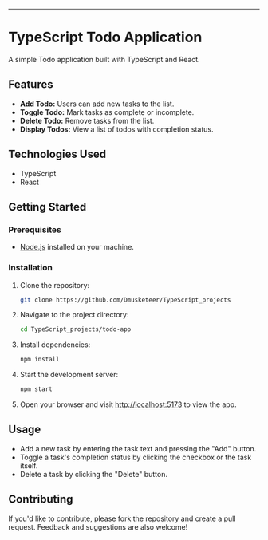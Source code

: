 ---

# TypeScript Todo Application

A simple Todo application built with TypeScript and React.

## Features

- **Add Todo:** Users can add new tasks to the list.
- **Toggle Todo:** Mark tasks as complete or incomplete.
- **Delete Todo:** Remove tasks from the list.
- **Display Todos:** View a list of todos with completion status.

## Technologies Used

- TypeScript
- React

## Getting Started

### Prerequisites

- [Node.js](https://nodejs.org/) installed on your machine.

### Installation

1. Clone the repository:

   ```bash
   git clone https://github.com/Dmusketeer/TypeScript_projects
   ```

2. Navigate to the project directory:

   ```bash
   cd TypeScript_projects/todo-app
   ```

3. Install dependencies:

   ```bash
   npm install
   ```

4. Start the development server:

   ```bash
   npm start
   ```

5. Open your browser and visit [http://localhost:5173]( http://127.0.0.1:5173/) to view the app.

## Usage

- Add a new task by entering the task text and pressing the "Add" button.
- Toggle a task's completion status by clicking the checkbox or the task itself.
- Delete a task by clicking the "Delete" button.

## Contributing

If you'd like to contribute, please fork the repository and create a pull request. Feedback and suggestions are also welcome!
